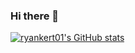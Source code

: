 ### Hi there 👋

<!--
**ryankert01/ryankert01** is a ✨ _special_ ✨ repository because its `README.md` (this file) appears on your GitHub profile.

Here are some ideas to get you started:

- 🔭 I’m currently working on ...
- 🌱 I’m currently learning ...
- 👯 I’m looking to collaborate on ...
- 🤔 I’m looking for help with ...
- 💬 Ask me about ...
- 📫 How to reach me: ...
- 😄 Pronouns: ...
- ⚡ Fun fact: ...
-->
[![ryankert01's GitHub stats](https://github-readme-stats.vercel.app/api?username=ryankert01)](https://github.com/ryankert01/github-readme-stats)
